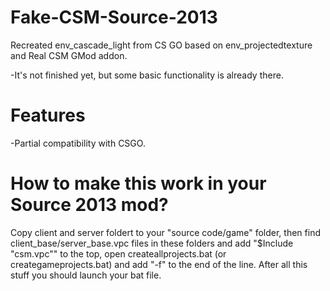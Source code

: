 # Fake-CSM-Source-2013
Recreated env_cascade_light from CS GO based on env_projectedtexture and Real CSM GMod addon.

-It's not finished yet, but some basic functionality is already there.

# Features
-Partial compatibility with CSGO.

# How to make this work in your Source 2013 mod?
Copy client and server foldert to your "source code/game" folder, then find client_base/server_base.vpc files in these folders and add "$Include "csm.vpc"" to the top, open createallprojects.bat (or creategameprojects.bat) and add "-f" to the end of the line. After all this stuff you should launch your bat file.


